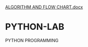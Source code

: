 [ALGORITHM AND FLOW CHART.docx](https://github.com/035-DAVID-DHINAKARAN-J/PYTHON-LAB/files/10298940/ALGORITHM.AND.FLOW.CHART.docx)
# PYTHON-LAB
PYTHON PROGRAMMING 
